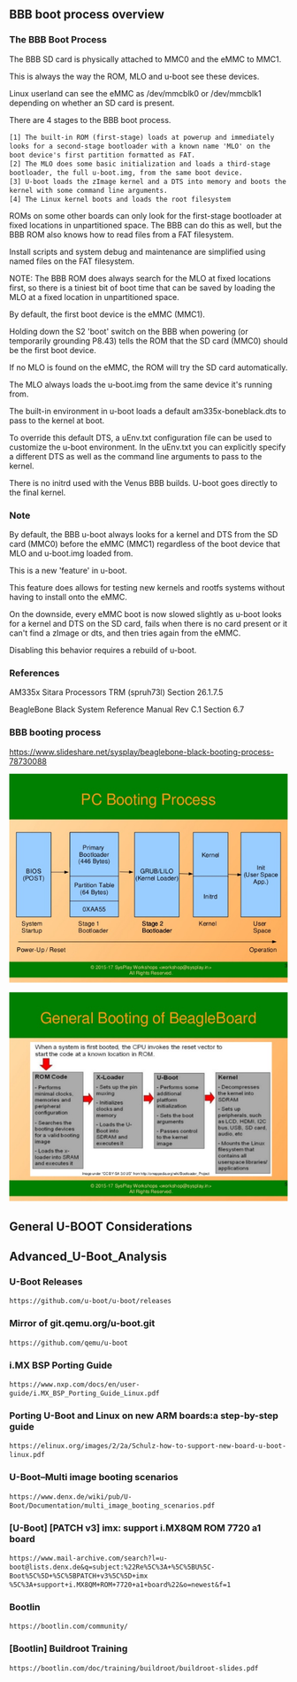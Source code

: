 ## BBB boot process overview

### The BBB Boot Process

The BBB SD card is physically attached to MMC0 and the eMMC to MMC1.

This is always the way the ROM, MLO and u-boot see these devices.

Linux userland can see the eMMC as /dev/mmcblk0 or /dev/mmcblk1 depending on whether an SD card is present.

There are 4 stages to the BBB boot process.

	[1] The built-in ROM (first-stage) loads at powerup and immediately looks for a second-stage bootloader with a known name 'MLO' on the boot device's first partition formatted as FAT.
	[2] The MLO does some basic initialization and loads a third-stage bootloader, the full u-boot.img, from the same boot device.
	[3] U-boot loads the zImage kernel and a DTS into memory and boots the kernel with some command line arguments.
	[4] The Linux kernel boots and loads the root filesystem

ROMs on some other boards can only look for the first-stage bootloader at fixed locations in unpartitioned space. The BBB can do this as well, but the BBB ROM also knows how to read files from a FAT filesystem.

Install scripts and system debug and maintenance are simplified using named files on the FAT filesystem.

NOTE: The BBB ROM does always search for the MLO at fixed locations first, so there is a tiniest bit of boot time that can be saved by loading the MLO at a fixed location in unpartitioned space.

By default, the first boot device is the eMMC (MMC1).

Holding down the S2 'boot' switch on the BBB when powering (or temporarily grounding P8.43) tells the ROM that the SD card (MMC0) should be the first boot device.

If no MLO is found on the eMMC, the ROM will try the SD card automatically.

The MLO always loads the u-boot.img from the same device it's running from.

The built-in environment in u-boot loads a default am335x-boneblack.dts to pass to the kernel at boot.

To override this default DTS, a uEnv.txt configuration file can be used to customize the u-boot environment. In the uEnv.txt you can explicitly specify a different DTS as well as the command line arguments to pass to the kernel.

There is no initrd used with the Venus BBB builds. U-boot goes directly to the final kernel.

### Note

By default, the BBB u-boot always looks for a kernel and DTS from the SD card (MMC0) before the eMMC (MMC1) regardless of the boot device that MLO and u-boot.img loaded from.

This is a new 'feature' in u-boot.

This feature does allows for testing new kernels and rootfs systems without having to install onto the eMMC.

On the downside, every eMMC boot is now slowed slightly as u-boot looks for a kernel and DTS on the SD card, fails when there is no card present or it can't find a zImage or dts, and then tries again from the eMMC.

Disabling this behavior requires a rebuild of u-boot.

### References

AM335x Sitara Processors TRM (spruh73l) Section 26.1.7.5

BeagleBone Black System Reference Manual Rev C.1 Section 6.7

### BBB booting process
https://www.slideshare.net/sysplay/beaglebone-black-booting-process-78730088

![](../Images/PC-booting-process.jpg)

![](../Images/BBB-booting-process.jpg)

## General U-BOOT Considerations

## Advanced_U-Boot_Analysis

### U-Boot Releases
	https://github.com/u-boot/u-boot/releases

### Mirror of git.qemu.org/u-boot.git
	https://github.com/qemu/u-boot

### i.MX BSP Porting Guide
	https://www.nxp.com/docs/en/user-guide/i.MX_BSP_Porting_Guide_Linux.pdf

### Porting U-Boot and Linux on new ARM boards:a step-by-step guide
	https://elinux.org/images/2/2a/Schulz-how-to-support-new-board-u-boot-linux.pdf

### U-Boot–Multi image booting scenarios
	https://www.denx.de/wiki/pub/U-Boot/Documentation/multi_image_booting_scenarios.pdf

### [U-Boot] [PATCH v3] imx: support i.MX8QM ROM 7720 a1 board
	https://www.mail-archive.com/search?l=u-boot@lists.denx.de&q=subject:%22Re%5C%3A+%5C%5BU%5C-Boot%5C%5D+%5C%5BPATCH+v3%5C%5D+imx	%5C%3A+support+i.MX8QM+ROM+7720+a1+board%22&o=newest&f=1

### Bootlin
	https://bootlin.com/community/

### [Bootlin] Buildroot Training
	https://bootlin.com/doc/training/buildroot/buildroot-slides.pdf
